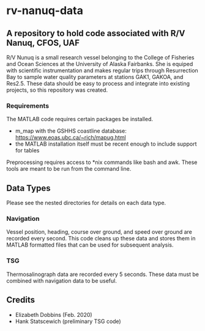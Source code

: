 # rv-nanuq-data
## A repository to hold code associated with R/V Nanuq, CFOS, UAF

R/V Nunuq is a small research vessel belonging to the College of Fisheries and Ocean Sciences at
the University of Alaska Fairbanks. She is equiped with scientific instrumentation and makes regular
trips through Resurrection Bay to sample water quality parameters at stations GAK1, GAKOA, and Res2.5.
These data should be easy to process and integrate into existing projects, so this repository was created.

### Requirements

The MATLAB code requires certain packages be installed.

* m_map with the GSHHS coastline database: https://www.eoas.ubc.ca/~rich/mapug.html
* the MATLAB installation itself must be recent enough to include support for tables

Preprocessing requires access to *nix commands like bash and awk. These tools are meant to be run from the command line.

## Data Types

Please see the nested directories for details on each data type.

### Navigation

Vessel position, heading, course over ground, and speed over ground are recorded every second. This code
cleans up these data and stores them in MATLAB formatted files that can be used for subsequent analysis.

### TSG

Thermosalinograph data are recorded every 5 seconds. These data must be combined with navigation data to be
useful.


## Credits

* Elizabeth Dobbins (Feb. 2020)
* Hank Statscewich (preliminary TSG code)
